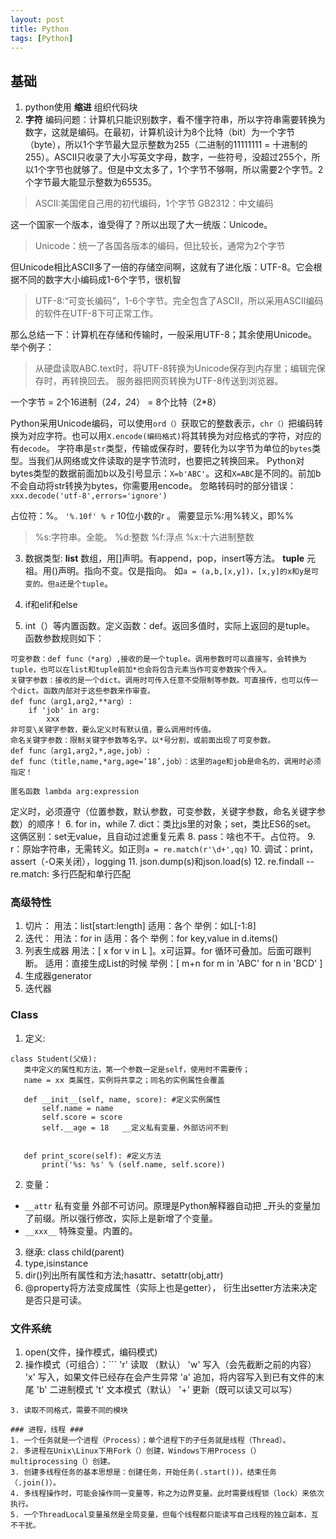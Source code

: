 ```yaml
---
layout: post
title: Python
tags: [Python]
---
```

## 基础 ##
1. python使用 **缩进** 组织代码块
2. **字符** 编码问题：计算机只能识别数字，看不懂字符串，所以字符串需要转换为数字，这就是编码。在最初，计算机设计为8个比特（bit）为一个字节（byte），所以1个字节最大显示整数为255（二进制的11111111 = 十进制的255）。ASCII只收录了大小写英文字母，数字，一些符号，没超过255个，所以1个字节也就够了。但是中文太多了，1个字节不够啊，所以需要2个字节。2个字节最大能显示整数为65535。
>ASCII:美国佬自己用的初代编码，1个字节
GB2312：中文编码

  这一个国家一个版本，谁受得了？所以出现了大一统版：Unicode。
>Unicode：统一了各国各版本的编码，但比较长，通常为2个字节

  但Unicode相比ASCII多了一倍的存储空间啊，这就有了进化版：UTF-8。它会根据不同的数字大小编码成1-6个字节，很机智
>UTF-8:“可变长编码”，1-6个字节。完全包含了ASCII，所以采用ASCII编码的软件在UTF-8下可正常工作。

那么总结一下：计算机在存储和传输时，一般采用UTF-8；其余使用Unicode。举个例子：
>从硬盘读取ABC.text时，将UTF-8转换为Unicode保存到内存里；编辑完保存时，再转换回去。
服务器把网页转换为UTF-8传送到浏览器。

一个字节 = 2个16进制（2*4，2*4） = 8个比特（2*8）

Python采用Unicode编码，可以使用```ord（）```获取它的整数表示，```chr（）```把编码转换为对应字符。也可以用```X.encode(编码格式)```将其转换为对应格式的字符，对应的有```decode```。
字符串是```str```类型，传输或保存时，要转化为以字节为单位的```bytes```类型。当我们从网络或文件读取的是字节流时，也要把之转换回来。
Python对bytes类型的数据前面加b以及引号显示：```X=b'ABC'```。这和```X=ABC```是不同的。前加b不会自动将str转换为bytes，你需要用encode。
忽略转码时的部分错误：```xxx.decode('utf-8',errors='ignore')```

占位符：%。  ```'%.10f' % r``` 10位小数的r 。  需要显示%:用%转义，即%%
>%s:字符串。全能。
%d:整数
%f:浮点
%x:十六进制整数

3. 数据类型: **list** 数组，用[]声明。有append，pop，insert等方法。
 **tuple** 元祖。用()声明。指向不变。仅是指向。 如```a = (a,b,[x,y])，[x,y]的x和y是可变的。但a还是个tuple```。

4. if和elif和else
5. int（）等内置函数。定义函数：def。返回多值时，实际上返回的是tuple。
函数参数规则如下：
```
可变参数：def func（*arg）,接收的是一个tuple。调用参数时可以直接写，会转换为tuple，也可以在list和tuple前加*也会将包含元素当作可变参数挨个传入。
关键字参数：接收的是一个dict。调用时可传入任意不受限制等参数。可直接传，也可以传一个dict。函数内部对于这些参数来作审查。
def func（arg1,arg2,**arg）:
    if 'job' in arg:
        xxx
非可变\关键字参数，要么定义时有默认值，要么调用时传值。
命名关键字参数：限制关键字参数等名字。以*号分割，或前面出现了可变参数。
def func（arg1,arg2,*,age,job）:
def func（title,name,*arg,age=‘18’,job）：这里的age和job是命名的，调用时必须指定！

匿名函数 lambda arg:expression
```
定义时，必须遵守（位置参数，默认参数，可变参数，关键字参数，命名关键字参数）的顺序！
6. for in，while
7. dict：类比js里的对象；set，类比ES6的set。 这俩区别：set无value，且自动过滤重复元素
8. pass：啥也不干。占位符。
9. r：原始字符串，无需转义。如正则`a = re.match(r'\d+',qq)`
10. 调试：print，assert（-O来关闭），logging
11. json.dump(s)和json.load(s)
12. re.findall -- re.match: 多行匹配和单行匹配

### 高级特性 ###
1. 切片：
用法：list[start:length]
适用：各个
举例：如L[-1:8]
2. 迭代：
用法：for in
适用：各个
举例：for key,value in d.items()
3. 列表生成器
用法：[ x for v in L ]。x可运算。for 循环可叠加。后面可跟判断。
适用：直接生成List的时候
举例：[ m+n for m in 'ABC' for n in 'BCD' ]
4. 生成器generator
5. 迭代器

### Class ###
 1. 定义:
 ```
 class Student(父级):
    类中定义的属性和方法，第一个参数一定是self，使用时不需要传；
    name = xx 类属性，实例将共享之；同名的实例属性会覆盖

    def __init__(self, name, score): #定义实例属性
        self.name = name
        self.score = score
        self.__age = 18   __定义私有变量，外部访问不到


    def print_score(self): #定义方法
        print('%s: %s' % (self.name, self.score))
 ```
 2. 变量：
 - `__attr` 私有变量 外部不可访问。原理是Python解释器自动把 _开头的变量加了前缀。所以强行修改，实际上是新增了个变量。
 - `__xxx__` 特殊变量。内置的。
 3. 继承: class child(parent)
 4. type,isinstance
 5. dir()列出所有属性和方法;hasattr、setattr(obj,attr)
 6. @property将方法变成属性（实际上也是getter）， 衍生出setter方法来决定是否只是可读。

### 文件系统 ###
1. open(文件，操作模式，编码模式)
2. 操作模式（可组合）：```
'r'	读取 （默认）
'w'	写入（会先截断之前的内容）
'x'	写入，如果文件已经存在会产生异常
'a'	追加，将内容写入到已有文件的末尾
'b'	二进制模式
't'	文本模式（默认）
'+'	更新（既可以读又可以写）
```
3. 读取不同格式，需要不同的模块

### 进程，线程 ###
1. 一个任务就是一个进程（Process）；单个进程下的子任务就是线程（Thread）。
2. 多进程在Unix\Linux下用Fork（）创建，Windows下用Process（）multiprocessing（）创建。
3. 创建多线程任务的基本思想是：创建任务，开始任务(.start())，结束任务（.join()）。
4. 多线程操作时，可能会操作同一️变量等，称之为边界变量。此时需要线程锁（lock）来依次执行。
5. 一个ThreadLocal变量虽然是全局变量，但每个线程都只能读写自己线程的独立副本，互不干扰。
